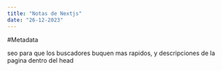 ```yaml
--- 
title: "Notas de Nextjs"
date: "26-12-2023"
---
```


#Metadata

seo para que los buscadores buquen mas rapidos, y descripciones de la pagina dentro del head